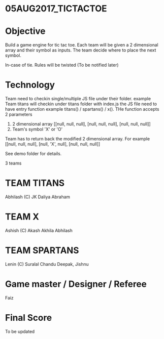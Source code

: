 # 05AUG2017_TICTACTOE

# Objective
Build a game engine for tic tac toe. Each team will be given a 2 dimensional array and their symbol as inputs. The team decide where to place the next symbol.

In-case of tie. Rules will be twisted (To be notified later)


# Technology
Team need to checkin single/multiple JS file under their folder. example
Team titans will checkin under titans folder with index.js 
the JS file need to have entry function example titans() / spartans() / x(). THe function accepts 2 parameters
1. 2 dimensional array [[null, null, null], [null, null, null], [null, null, null]]
2. Team's symbol 'X' or 'O'

Team has to return back the modified 2 dimensional array. For example
[[null, null, null], [null, 'X', null], [null, null, null]]

See demo folder for details.


3 teams

# TEAM TITANS
Abhilash (C)
JK
Daliya
Abraham

# TEAM X
Ashish (C)
Akash
Akhila
Abhilash

# TEAM SPARTANS
Lenin (C)
Suralal
Chandu
Deepak,
Jishnu

# Game master / Designer / Referee
Faiz

# Final Score
To be updated
